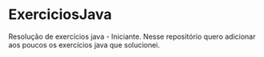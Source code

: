 # ExerciciosJava
Resolução de exercícios java - Iniciante. 
Nesse repositório quero adicionar aos poucos os exercícios java que solucionei.
